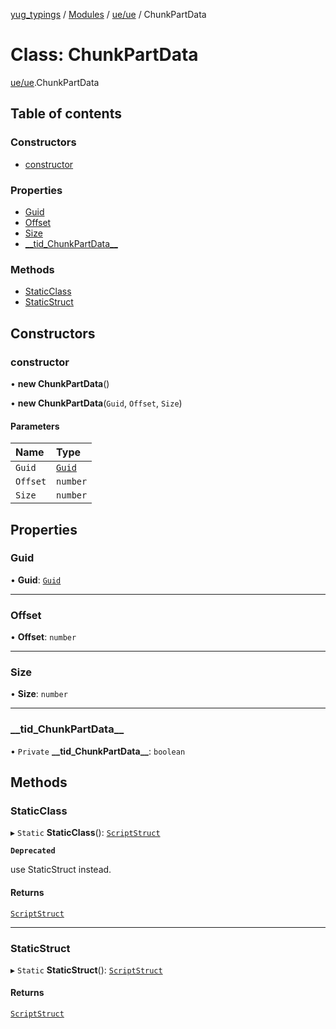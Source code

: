 [yug_typings](../README.md) / [Modules](../modules.md) / [ue/ue](../modules/ue_ue.md) / ChunkPartData

# Class: ChunkPartData

[ue/ue](../modules/ue_ue.md).ChunkPartData

## Table of contents

### Constructors

- [constructor](ue_ue.ChunkPartData.md#constructor)

### Properties

- [Guid](ue_ue.ChunkPartData.md#guid)
- [Offset](ue_ue.ChunkPartData.md#offset)
- [Size](ue_ue.ChunkPartData.md#size)
- [\_\_tid\_ChunkPartData\_\_](ue_ue.ChunkPartData.md#__tid_chunkpartdata__)

### Methods

- [StaticClass](ue_ue.ChunkPartData.md#staticclass)
- [StaticStruct](ue_ue.ChunkPartData.md#staticstruct)

## Constructors

### constructor

• **new ChunkPartData**()

• **new ChunkPartData**(`Guid`, `Offset`, `Size`)

#### Parameters

| Name | Type |
| :------ | :------ |
| `Guid` | [`Guid`](ue_ue_s.Guid.md) |
| `Offset` | `number` |
| `Size` | `number` |

## Properties

### Guid

• **Guid**: [`Guid`](ue_ue_s.Guid.md)

___

### Offset

• **Offset**: `number`

___

### Size

• **Size**: `number`

___

### \_\_tid\_ChunkPartData\_\_

• `Private` **\_\_tid\_ChunkPartData\_\_**: `boolean`

## Methods

### StaticClass

▸ `Static` **StaticClass**(): [`ScriptStruct`](ue_ue.ScriptStruct.md)

**`Deprecated`**

use StaticStruct instead.

#### Returns

[`ScriptStruct`](ue_ue.ScriptStruct.md)

___

### StaticStruct

▸ `Static` **StaticStruct**(): [`ScriptStruct`](ue_ue.ScriptStruct.md)

#### Returns

[`ScriptStruct`](ue_ue.ScriptStruct.md)
